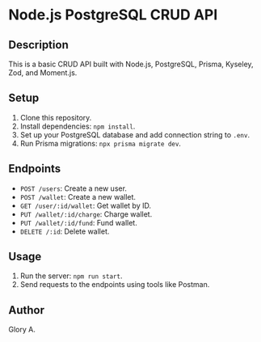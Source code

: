 # Node.js PostgreSQL CRUD API

## Description
This is a basic CRUD API built with Node.js, PostgreSQL, Prisma, Kyseley, Zod, and Moment.js.

## Setup
1. Clone this repository.
2. Install dependencies: `npm install`.
3. Set up your PostgreSQL database and add connection string to `.env`.
4. Run Prisma migrations: `npx prisma migrate dev`.

## Endpoints
- `POST /users`: Create a new user.
- `POST /wallet`: Create a new wallet.
- `GET /user/:id/wallet`: Get wallet by ID.
- `PUT /wallet/:id/charge`: Charge wallet.
- `PUT /wallet/:id/fund`: Fund wallet.
- `DELETE /:id`: Delete wallet.

## Usage
1. Run the server: `npm run start`.
2. Send requests to the endpoints using tools like Postman.

## Author
Glory A.
